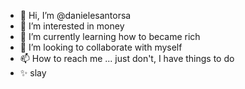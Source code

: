 - 👋 Hi, I’m @danielesantorsa
- 👀 I’m interested in money
- 🌱 I’m currently learning how to became rich
- 💞️ I’m looking to collaborate with myself
- 📫 How to reach me ... just don't, I have things to do
- ✨ slay

<!---
danielesantorsa/danielesantorsa is a ✨ special ✨ repository because its `README.md` (this file) appears on your GitHub profile.
You can click the Preview link to take a look at your changes.
--->
